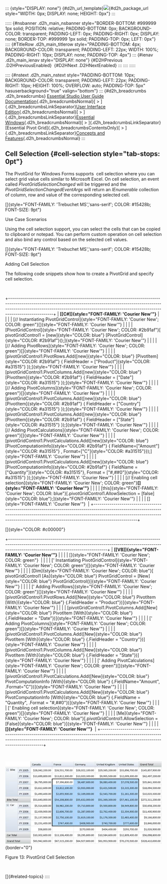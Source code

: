 ::: {style="DISPLAY: none"}
[](ms-xhelp:///?Id=d2h_url_template){#d2h_url_template}![](!package_url!){#d2h_package_url style="WIDTH: 0px; DISPLAY: none; HEIGHT: 0px"}
:::

::::: {#nsbanner .d2h_main_nsbanner style="BORDER-BOTTOM: #999999 1px solid; POSITION: relative; PADDING-BOTTOM: 0px; BACKGROUND-COLOR: transparent; PADDING-LEFT: 0px; PADDING-RIGHT: 0px; DISPLAY: none; BORDER-TOP: #999999 1px solid; PADDING-TOP: 0px; LEFT: 0px"}
:::: {#TitleRow .d2h_main_titlerow style="PADDING-BOTTOM: 4px; BACKGROUND-COLOR: transparent; PADDING-LEFT: 22px; WIDTH: 100%; PADDING-RIGHT: 10px; DISPLAY: none; PADDING-TOP: 4px"}
::: {#ienav .d2h_main_ienav style="DISPLAY: none"}
[](ms-xhelp:///?Id=6d0f6184-515a-4a8f-80a9-5358b139580e){#D2HPrevious .D2HPreviousEnabled}  [](ms-xhelp:///?Id=8af49356-7cd9-429a-bc57-468aa85b8967){#D2HNext .D2HNextEnabled}
:::
::::
:::::

:::: {#nstext .d2h_main_nstext style="PADDING-BOTTOM: 10px; BACKGROUND-COLOR: transparent; PADDING-LEFT: 22px; PADDING-RIGHT: 10px; HEIGHT: 100%; OVERFLOW: auto; PADDING-TOP: 5px" hasuserbackground="true" valign="bottom"}
::: {#d2h_breadcrumbs .d2h_breadcrumbs}
[Essential Studio User Guide Documentation](ms-xhelp:///?Id=12457748-09e3-4d74-a240-8e049cedf030){.d2h_breadcrumbsNormal}[ \> ]{.d2h_breadcrumbsLinkSeparator}[User Interface Edition](ms-xhelp:///?Id=c29296b7-531c-413b-a0ec-488ca1f7f669){.d2h_breadcrumbsNormal}[ \> ]{.d2h_breadcrumbsLinkSeparator}[Essential Windows](ms-xhelp:///?Id=e60759d8-47a4-4570-9d7a-16a68d63f2ea){.d2h_breadcrumbsNormal}[ \> ]{.d2h_breadcrumbsLinkSeparator}[Essential Pivot Grid]{.d2h_breadcrumbsContentsOnly}[ \> ]{.d2h_breadcrumbsLinkSeparator}[Concepts and Features](ms-xhelp:///?Id=4ac202a5-4d9d-4bd8-8592-31692c415d53){.d2h_breadcrumbsNormal}
:::

## Cell Selection {#cell-selection style="tab-stops: 0pt"}

The PivotGrid for Windows Forms supports  cell selection where you can select grid value cells similar to Microsoft Excel. On cell selection, an event called *PivotGridSelectionChanged* will be triggered and the *PivotGridSelectionChangedEventArgs* will return an *IEnumerable* collection of column, row and value of the corresponding selected cell.

[]{style="FONT-FAMILY: 'Trebuchet MS','sans-serif'; COLOR: #15428b; FONT-SIZE: 9pt"} 

Use Case Scenarios

Using the cell selection support, you can select the cells that can be copied to clipboard or notepad. You can perform custom operation on cell selection and also bind any control based on the selected cell values.

[]{style="FONT-FAMILY: 'Trebuchet MS','sans-serif'; COLOR: #15428b; FONT-SIZE: 9pt"} 

Adding Cell Selection

The following code snippets show how to create a PivotGrid and specify cell selection.

 

+----------------------------------------------------------------------------------------------------------------------------------------------------------------------------------------------------------------------------------------------------------------+
| **[\[C#\]]{style="FONT-FAMILY: 'Courier New'"}**                                                                                                                                                                                                               |
|                                                                                                                                                                                                                                                                |
| [// Instantiating PivotGridControl]{style="FONT-FAMILY: 'Courier New'; COLOR: green"}[]{style="FONT-FAMILY: 'Courier New'"}                                                                                                                                    |
|                                                                                                                                                                                                                                                                |
| [PivotGridControl]{style="FONT-FAMILY: 'Courier New'; COLOR: #2b91af"}[ pivotGridControl1 = [new]{style="COLOR: blue"} [PivotGridControl]{style="COLOR: #2b91af"}();]{style="FONT-FAMILY: 'Courier New'"}                                                      |
|                                                                                                                                                                                                                                                                |
| [// Adding PivotRows]{style="FONT-FAMILY: 'Courier New'; COLOR: green"}[]{style="FONT-FAMILY: 'Courier New'"}                                                                                                                                                  |
|                                                                                                                                                                                                                                                                |
| [pivotGridControl1.PivotRows.Add([new]{style="COLOR: blue"} [PivotItem]{style="COLOR: #2b91af"} { FieldHeader = [\"Product\"]{style="COLOR: #a31515"} });]{style="FONT-FAMILY: 'Courier New'"}                                                                 |
|                                                                                                                                                                                                                                                                |
| [pivotGridControl1.PivotColumns.Add([new]{style="COLOR: blue"} [PivotItem]{style="COLOR: #2b91af"} { FieldHeader = [\"Date\"]{style="COLOR: #a31515"} });]{style="FONT-FAMILY: 'Courier New'"}                                                                 |
|                                                                                                                                                                                                                                                                |
| [// Adding PivotColumns]{style="FONT-FAMILY: 'Courier New'; COLOR: green"}[]{style="FONT-FAMILY: 'Courier New'"}                                                                                                                                               |
|                                                                                                                                                                                                                                                                |
| [pivotGridControl1.PivotColumns.Add([new]{style="COLOR: blue"} [PivotItem]{style="COLOR: #2b91af"} { FieldHeader = [\"Country\"]{style="COLOR: #a31515"} });]{style="FONT-FAMILY: 'Courier New'"}                                                              |
|                                                                                                                                                                                                                                                                |
| [pivotGridControl1.PivotColumns.Add([new]{style="COLOR: blue"} [PivotItem]{style="COLOR: #2b91af"} { FieldHeader = [\"State\"]{style="COLOR: #a31515"} });]{style="FONT-FAMILY: 'Courier New'"}                                                                |
|                                                                                                                                                                                                                                                                |
| [// Adding PivotCalculations]{style="FONT-FAMILY: 'Courier New'; COLOR: green"}[]{style="FONT-FAMILY: 'Courier New'"}                                                                                                                                          |
|                                                                                                                                                                                                                                                                |
| [pivotGridControl1.PivotCalculations.Add([new]{style="COLOR: blue"} [PivotComputationInfo]{style="COLOR: #2b91af"} { FieldName=[\"Amount\"]{style="COLOR: #a31515"} , Format=[\"C\"]{style="COLOR: #a31515"}});]{style="FONT-FAMILY: 'Courier New'"}           |
|                                                                                                                                                                                                                                                                |
| [pivotGridControl1.PivotCalculations.Add([new]{style="COLOR: blue"} [PivotComputationInfo]{style="COLOR: #2b91af"} { FieldName = [\"Quantity\"]{style="COLOR: #a31515"}, Format = [\"#,##0\"]{style="COLOR: #a31515"} });]{style="FONT-FAMILY: 'Courier New'"} |
|                                                                                                                                                                                                                                                                |
| [// Enabling cell selection]{style="FONT-FAMILY: 'Courier New'; COLOR: green"}**[]{style="FONT-FAMILY: 'Courier New'"}**                                                                                                                                       |
|                                                                                                                                                                                                                                                                |
| [this]{style="FONT-FAMILY: 'Courier New'; COLOR: blue"}[.pivotGridControl1.AllowSelection = [false]{style="COLOR: blue"};]{style="FONT-FAMILY: 'Courier New'"}                                                                                                 |
|                                                                                                                                                                                                                                                                |
| []{style="FONT-FAMILY: 'Courier New'"}                                                                                                                                                                                                                         |
+----------------------------------------------------------------------------------------------------------------------------------------------------------------------------------------------------------------------------------------------------------------+

[]{style="COLOR: #c00000"} 

+-------------------------------------------------------------------------------------------------------------------------------------------------------------------------------------------------------------+
| **[\[VB\]]{style="FONT-FAMILY: 'Courier New'"}**                                                                                                                                                            |
|                                                                                                                                                                                                             |
| []{style="FONT-FAMILY: 'Courier New'; COLOR: green"}                                                                                                                                                        |
|                                                                                                                                                                                                             |
| [\' Instantiating PivotGridControl]{style="FONT-FAMILY: 'Courier New'; COLOR: green"}[]{style="FONT-FAMILY: 'Courier New'"}                                                                                 |
|                                                                                                                                                                                                             |
| [Dim]{style="FONT-FAMILY: 'Courier New'; COLOR: blue"}[ pivotGridControl1 [As]{style="COLOR: blue"} PivotGridControl = [New]{style="COLOR: blue"} PivotGridControl()]{style="FONT-FAMILY: 'Courier New'"}   |
|                                                                                                                                                                                                             |
| [\' Adding PivotRows]{style="FONT-FAMILY: 'Courier New'; COLOR: green"}[]{style="FONT-FAMILY: 'Courier New'"}                                                                                               |
|                                                                                                                                                                                                             |
| [pivotGridControl1.PivotRows.Add([New]{style="COLOR: blue"} PivotItem [With]{style="COLOR: blue"} {.FieldHeader = \"Product\"})]{style="FONT-FAMILY: 'Courier New'"}                                        |
|                                                                                                                                                                                                             |
| [pivotGridControl1.PivotColumns.Add([New]{style="COLOR: blue"} PivotItem [With]{style="COLOR: blue"} {.FieldHeader = \"Date\"})]{style="FONT-FAMILY: 'Courier New'"}                                        |
|                                                                                                                                                                                                             |
| [\' Adding PivotColumns]{style="FONT-FAMILY: 'Courier New'; COLOR: green"}[]{style="FONT-FAMILY: 'Courier New'"}                                                                                            |
|                                                                                                                                                                                                             |
| [pivotGridControl1.PivotColumns.Add([New]{style="COLOR: blue"} PivotItem [With]{style="COLOR: blue"} {.FieldHeader = \"Country\"})]{style="FONT-FAMILY: 'Courier New'"}                                     |
|                                                                                                                                                                                                             |
| [pivotGridControl1.PivotColumns.Add([New]{style="COLOR: blue"} PivotItem [With]{style="COLOR: blue"} {.FieldHeader = \"State\"})]{style="FONT-FAMILY: 'Courier New'"}                                       |
|                                                                                                                                                                                                             |
| [\' Adding PivotCalculations]{style="FONT-FAMILY: 'Courier New'; COLOR: green"}[]{style="FONT-FAMILY: 'Courier New'"}                                                                                       |
|                                                                                                                                                                                                             |
| [pivotGridControl1.PivotCalculations.Add([New]{style="COLOR: blue"} PivotComputationInfo [With]{style="COLOR: blue"} {.FieldName=\"Amount\", .Format=\"C\"})]{style="FONT-FAMILY: 'Courier New'"}           |
|                                                                                                                                                                                                             |
| [pivotGridControl1.PivotCalculations.Add([New]{style="COLOR: blue"} PivotComputationInfo [With]{style="COLOR: blue"} {.FieldName = \"Quantity\", .Format = \"#,##0\"})]{style="FONT-FAMILY: 'Courier New'"} |
|                                                                                                                                                                                                             |
| [\' Enabling cell selection]{style="FONT-FAMILY: 'Courier New'; COLOR: green"}[]{style="FONT-FAMILY: 'Courier New'"}                                                                                        |
|                                                                                                                                                                                                             |
| [Me]{style="FONT-FAMILY: 'Courier New'; COLOR: blue"}[.pivotGridControl1.AllowSelection = [False]{style="COLOR: blue"}]{style="FONT-FAMILY: 'Courier New'"}                                                 |
|                                                                                                                                                                                                             |
| **[]{style="FONT-FAMILY: 'Courier New'"}**                                                                                                                                                                  |
+-------------------------------------------------------------------------------------------------------------------------------------------------------------------------------------------------------------+

 

![Description: C:\\Users\\dwarageshmb\\Desktop\\Vol 4 Docs\\Images\\PivotGrid Cell Selection.png](ImagesExt/image109_15.jpg){border="0"}

Figure 13: PivotGrid Cell Selection

 

[]{#related-topics}
::::
